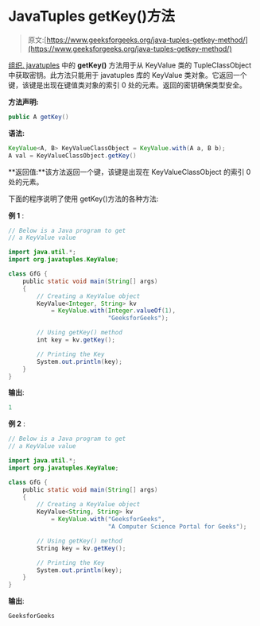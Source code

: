 # JavaTuples getKey()方法

> 原文:[https://www.geeksforgeeks.org/java-tuples-getkey-method/](https://www.geeksforgeeks.org/java-tuples-getkey-method/)

[组织. javatuples](https://www.geeksforgeeks.org/javatuples-introduction/) 中的 **getKey()** 方法用于从 KeyValue 类的 TupleClassObject 中获取密钥。此方法只能用于 javatuples 库的 KeyValue 类对象。它返回一个键，该键是出现在键值类对象的索引 0 处的元素。返回的密钥确保类型安全。

**方法声明:**

```java
public A getKey()
```

**语法:**

```java
KeyValue<A, B> KeyValueClassObject = KeyValue.with(A a, B b);
A val = KeyValueClassObject.getKey()
```

**返回值:**该方法返回一个键，该键是出现在 KeyValueClassObject 的索引 0 处的元素。

下面的程序说明了使用 getKey()方法的各种方法:

**例 1** :

```java
// Below is a Java program to get
// a KeyValue value

import java.util.*;
import org.javatuples.KeyValue;

class GfG {
    public static void main(String[] args)
    {
        // Creating a KeyValue object
        KeyValue<Integer, String> kv
            = KeyValue.with(Integer.valueOf(1),
                            "GeeksforGeeks");

        // Using getKey() method
        int key = kv.getKey();

        // Printing the Key
        System.out.println(key);
    }
}
```

**输出**:

```java
1

```

**例 2** :

```java
// Below is a Java program to get
// a KeyValue value

import java.util.*;
import org.javatuples.KeyValue;

class GfG {
    public static void main(String[] args)
    {
        // Creating a KeyValue object
        KeyValue<String, String> kv
            = KeyValue.with("GeeksforGeeks",
                            "A Computer Science Portal for Geeks");

        // Using getKey() method
        String key = kv.getKey();

        // Printing the Key
        System.out.println(key);
    }
}
```

**输出**:

```java
GeeksforGeeks

```